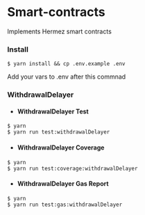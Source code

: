 # Smart-contracts

Implements Hermez smart contracts

### Install

```
$ yarn install && cp .env.example .env
```

Add your vars to .env after this commnad

### WithdrawalDelayer

- #### WithdrawalDelayer Test

```
$ yarn
$ yarn run test:withdrawalDelayer
```

- #### WithdrawalDelayer Coverage

```
$ yarn
$ yarn run test:coverage:withdrawalDelayer
```

- #### WithdrawalDelayer Gas Report

```
$ yarn
$ yarn run test:gas:withdrawalDelayer
```
